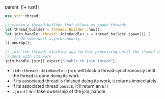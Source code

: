 parent: [[+ rust]]

```rust
use std::thread;

// create a thread builder that allows us spawn threads
let thread_builder = thread::Builder::new();
let join_handle: thread::JoinHandle<_> = thread_builder.spawn(|| {
	// do some work asynchronously...
}).unwrap();

// join the thread, blocking any further processing until the thread is
// done with its work
join_handle.join().expect("Unable to join thread");
```

- `std::thread::JoinHandle::join` will block a thread synchronously until the
  thread is done doing its work
- if its associated thread is finished doing its work, it returns immediately
- if its associated thread `panic`s, it'll return an `Err`
- `.join()` will take ownership of the join_handle
